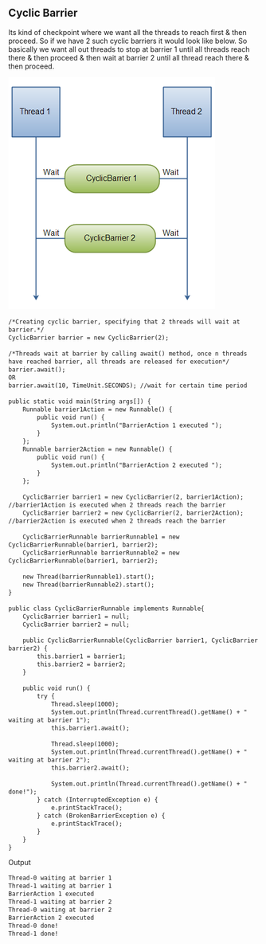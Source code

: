 ## Cyclic Barrier
Its kind of checkpoint where we want all the threads to reach first & then proceed. So if we have 2 such cyclic barriers it would look like below. So basically we want all out threads to stop at barrier 1 until all threads reach there & then proceed & then wait at barrier 2 until all thread reach there & then proceed.

![Cyclic Barrier](https://github.com/deepakmotlani/Notes/blob/master/Multithreading/images/cyclic-barrier.png)

```
/*Creating cyclic barrier, specifying that 2 threads will wait at barrier.*/
CyclicBarrier barrier = new CyclicBarrier(2); 

/*Threads wait at barrier by calling await() method, once n threads have reached barrier, all threads are released for execution*/
barrier.await();
OR
barrier.await(10, TimeUnit.SECONDS); //wait for certain time period

public static void main(String args[]) {
    Runnable barrier1Action = new Runnable() {
        public void run() {
            System.out.println("BarrierAction 1 executed ");
        }
    };
    Runnable barrier2Action = new Runnable() {
        public void run() {
            System.out.println("BarrierAction 2 executed ");
        }
    };

    CyclicBarrier barrier1 = new CyclicBarrier(2, barrier1Action); //barrier1Action is executed when 2 threads reach the barrier
    CyclicBarrier barrier2 = new CyclicBarrier(2, barrier2Action); //barrier2Action is executed when 2 threads reach the barrier

    CyclicBarrierRunnable barrierRunnable1 = new CyclicBarrierRunnable(barrier1, barrier2);
    CyclicBarrierRunnable barrierRunnable2 = new CyclicBarrierRunnable(barrier1, barrier2);

    new Thread(barrierRunnable1).start();
    new Thread(barrierRunnable2).start();
}

public class CyclicBarrierRunnable implements Runnable{
    CyclicBarrier barrier1 = null;
    CyclicBarrier barrier2 = null;

    public CyclicBarrierRunnable(CyclicBarrier barrier1, CyclicBarrier barrier2) {
        this.barrier1 = barrier1;
        this.barrier2 = barrier2;
    }

    public void run() {
        try {
            Thread.sleep(1000);
            System.out.println(Thread.currentThread().getName() + " waiting at barrier 1");
            this.barrier1.await();

            Thread.sleep(1000);
            System.out.println(Thread.currentThread().getName() + " waiting at barrier 2");
            this.barrier2.await();

            System.out.println(Thread.currentThread().getName() + " done!");
        } catch (InterruptedException e) {
            e.printStackTrace();
        } catch (BrokenBarrierException e) {
            e.printStackTrace();
        }
    }
}
```

Output
```
Thread-0 waiting at barrier 1
Thread-1 waiting at barrier 1
BarrierAction 1 executed
Thread-1 waiting at barrier 2
Thread-0 waiting at barrier 2
BarrierAction 2 executed
Thread-0 done!
Thread-1 done!
```
